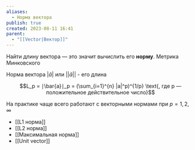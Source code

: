 ```yaml
---
aliases:
  - Норма вектора
publish: true
created: 2023-08-11 16:41
parent:
  - "[[Vector|Вектор]]"
---
```


Найти длину вектора — это значит вычислить его **норму**. Метрика Минковского

Норма вектора $|\bar{a}|$ или $||\bar{a}||$ - его длина

$$L_p = ∣\bar{a}∣_p = (\sum_{i=1}^{n} |a|^p)^{1/p} \text{, где p — положительное действительное число}$$

На практике чаще всего работают с векторными нормами при $p=1, 2, ∞$
- [[L1 норма]]
- [[L2 норма]]
- [[Максимальная норма]]
- [[Unit vector]]






